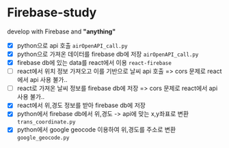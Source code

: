 # Firebase-study
develop with Firebase and **"anything"**

- [x] python으로 api 호출 `airOpenAPI_call.py`
- [x] python으로 가져온 데이터를 firebase db에 저장 `airOpenAPI_call.py`
- [x] firebase db에 있는 data를 react에서 이용 `react-firebase`
- [ ] react에서 위치 정보 가져오고 이를 기반으로 날씨 api 호출 => cors 문제로 react에서 api 사용 불가..
- [ ] react로 가져온 날씨 정보를 firebase db에 저장 => cors 문제로 react에서 api 사용 불가..
- [x] react에서 위,경도 정보를 받아 firebase db에 저장
- [x] python에서 firebase db에서 위,경도 -> api에 맞는 x,y좌표로 변환 `trans_coordinate.py`
- [x] python에서 google geocode 이용하여 위,경도를 주소로 변환 `google_geocode.py`
